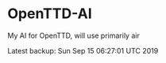 # OpenTTD-AI
My AI for OpenTTD, will use primarily air

Latest backup: Sun Sep 15 06:27:01 UTC 2019

